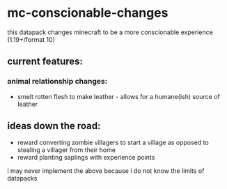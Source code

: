 # mc-conscionable-changes
this datapack changes minecraft to be a more conscionable experience (1.19+/format 10)

## current features:
### animal relationship changes:
- smelt rotten flesh to make leather - allows for a humane(ish) source of leather

## ideas down the road:
- reward converting zombie villagers to start a village as opposed to stealing a villager from their home
- reward planting saplings with experience points

i may never implement the above because i do not know the limits of datapacks

